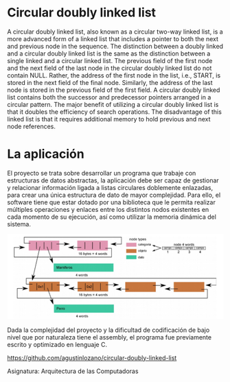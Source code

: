 # Circular doubly linked list
A circular doubly linked list, also known as a circular two-way linked list, is a more advanced form of a linked list that includes a pointer to both the next and previous node in the sequence. The distinction between a doubly linked and a circular doubly linked list is the same as the distinction between a single linked and a circular linked list. The previous field of the first node and the next field of the last node in the circular doubly linked list do not contain NULL. Rather, the address of the first node in the list, i.e., START, is stored in the next field of the final node. Similarly, the address of the last node is stored in the previous field of the first field. A circular doubly linked list contains both the successor and predecessor pointers arranged in a circular pattern. The major benefit of utilizing a circular doubly linked list is that it doubles the efficiency of search operations. The disadvantage of this linked list is that it requires additional memory to hold previous and next node references.

# La aplicación
El proyecto se trata sobre desarrollar un programa que trabaje con estructuras de datos abstractas, la aplicación debe ser capaz de gestionar y relacionar información ligada a listas circulares doblemente enlazadas, para crear una única estructura de dato de mayor complejidad. Para ello, el software tiene que estar dotado por una biblioteca que le permita realizar múltiples operaciones y enlaces entre los distintos nodos existentes en cada momento de su ejecución, así como utilizar la memoria dinámica del sistema. 

![](https://github.com/agustinlozano/assembly-app/blob/master/src/Captura%20de%20pantalla%20de%202021-11-02%2014-50-40.png)

Dada la complejidad del proyecto y la dificultad de codificación de bajo nivel que por naturaleza tiene el assembly, el programa fue previamente escrito y optimizado en lenguaje C.

https://github.com/agustinlozano/circular-doubly-linked-list

Asignatura: Arquitectura de las Computadoras
